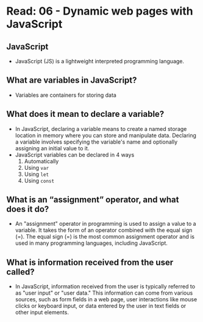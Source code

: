 # Read: 06 - Dynamic web pages with JavaScript

## JavaScript

* JavaScript (JS) is a lightweight interpreted programming language.

## What are variables in JavaScript?

* Variables are containers for storing data

## What does it mean to declare a variable?

* In JavaScript, declaring a variable means to create a named storage location in memory where you can store and manipulate data. Declaring a variable involves specifying the variable's name and optionally assigning an initial value to it.
* JavaScript variables can be declared in 4 ways
    1. Automatically
    1. Using `var`
    1. Using `let`
    1. Using `const`

## What is an “assignment” operator, and what does it do?

* An "assignment" operator in programming is used to assign a value to a variable. It takes the form of an operator combined with the equal sign (=). The equal sign (=) is the most common assignment operator and is used in many programming languages, including JavaScript.

## What is information received from the user called?

* In JavaScript, information received from the user is typically referred to as "user input" or "user data." This information can come from various sources, such as form fields in a web page, user interactions like mouse clicks or keyboard input, or data entered by the user in text fields or other input elements.
